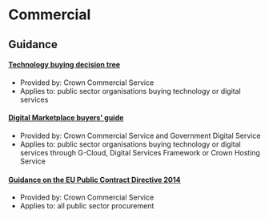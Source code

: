 # Commercial

## Guidance

#### [Technology buying decision tree](http://ccs-agreements.cabinetoffice.gov.uk/sites/default/files/images/4208-14%20Decision%20Tree%20-%20Feb%202015.pdf)

* Provided by: Crown Commercial Service
* Applies to: public sector organisations buying technology or digital services

#### [Digital Marketplace buyers' guide](https://www.digitalmarketplace.service.gov.uk/buyers-guide)

* Provided by: Crown Commercial Service and Government Digital Service
* Applies to: public sector organisations buying technology or digital services through G-Cloud, Digital Services Framework or Crown Hosting Service

#### [Guidance on the EU Public Contract Directive 2014](https://www.gov.uk/guidance/transposing-eu-procurement-directives)

* Provided by: Crown Commercial Service
* Applies to: all public sector procurement